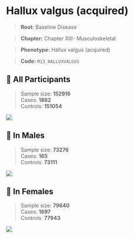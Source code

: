 # Hallux valgus (acquired)

> **Root:** Baseline Disease  

> **Chapter:** Chapter XIII- Musculoskeletal  

> **Phenotype:** Hallux valgus (acquired)  

> **Code:** `M13_HALLUXVALGUS`

## 🧪 All Participants  
> Sample size: **152916**  
> Cases: **1862**  
> Controls: **151054**
<img src="/Disease/Figures/ALL/Baseline/M13_HALLUXVALGUS.png"/>
<CsvTable src="/Disease/Data/ALL/Baseline/LG_M13_HALLUXVALGUS.csv" label="🔍 View full results" />

## 👨 In Males  
> Sample size: **73276**  
> Cases: **165**  
> Controls: **73111**
<img src="/Disease/Figures/Male/Baseline/M13_HALLUXVALGUS.png"/>
<CsvTable src="/Disease/Data/Male/Baseline/LG_M13_HALLUXVALGUS.csv" label="🔍 View full results" />

## 👩 In Females  
> Sample size: **79640**  
> Cases: **1697**  
> Controls: **77943**
<img src="/Disease/Figures/Female/Baseline/M13_HALLUXVALGUS.png"/>
<CsvTable src="/Disease/Data/Female/Baseline/LG_M13_HALLUXVALGUS.csv" label="🔍 View full results" />
